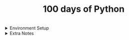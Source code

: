 <div align="center">
<h1>100 days of Python</h1>
</div>

</br>

<details>
<summary>Environment Setup</summary>

### Python Virtual Environment

Installation

```bash
pip install virtualenv
```

Creation

```bash
python -m venv env
```

Activation

```bash
.\env\Scripts\activate
```

Deactivation

```bash
deactivate
```

</details>

<details>
<summary>Extra Notes</summary>

## Notes

### 01 Prime Number

Way 01

```python
def prime_checker(number):
    for i in range(2,number):
        if number%i==0:
            print("It's not a prime number.")
            break
    else:
        print("It's a prime number.")
```

Way 02

```python
def prime_checker2(number2):
    is_prime=True
    for i in range(2,number2):
        if number2%i==0:
            is_prime=False
    if is_prime:
        print("It's a prime number.")
    else:
        print("It's not a prime number.")

prime_checker2(87)
```

Checking multiple prime number 

```python
def prime_checkers(number2):
    is_prime=True
    for i in range(2,number2):
        if number2%i==0:
            is_prime=False
    if is_prime:
        print(number2)

for i in range(2,1001):
    prime_checkers(i)
```

### 02 Time Calculation

Current time

```python
import datetime
current_date_and_time = datetime.datetime.now()
print(current_date_and_time)
# OUTPUT
# 2020-03-27 19:01:31.340242
```

Future time calculation

```python
hours_added = datetime.timedelta(hours = 9,minutes=40)

future_date_and_time = current_date_and_time + hours_added

print(future_date_and_time)
# OUTPUT
# 2020-03-28 00:01:31.340242
```

Time subtraction

```python
from datetime import datetime
past_date = '28/02/22 13:27:19'
past_date = datetime.strptime(past_date, '%d/%m/%y %H:%M:%S')
current_date = '13/03/22 18:06:19'
current_date = datetime.strptime(current_date, '%d/%m/%y %H:%M:%S')

print (current_date-past_date)
# Feb 28, 2022, 1:27 PM
```

### 03 Calculate Leap Year

01 Write a program that prints the next 20 leap years starting from the leap year closest to what the user enters

```python
year = int(input("Enter a year:"))
for yr in range (year,year+80):
    if yr%400==0:
        print("Leap Year.")
    elif yr%100==0:
        print("Not Leap Year.")
    elif yr%4==0:
        print("Leap Year.")
    else:
        print("Not leap year.")
```

### 04 COCOMO Model

```python
# Function to calculate parameters of Basic COCOMO
def calculate(table ,mode ,size):
    effort = 0
    time = 0
    staff = 0
    model = 0
     
    # Check the mode according to size
    if(size >= 2 and size <= 50):
        model = 0
    elif(size > 50 and size <= 300):
        model = 1
    elif(size > 300):
        model = 2
     
    print(f"The mode is {mode[model]}")
     
    # Calculate Effort
    effort = table[model][0]*pow(size, table[model][1])
     
    # Calculate Time
    time = table[model][2]*pow(effort, table[model][3])
     
    #Calculate Persons Required
    staff = (effort/time)
     
    # Output the values calculated
    print(f"Effort = {round(effort,3)} Person-Month")
    print(f"Development Time = {round(time,3)} Months")
    print(f"Average Staff Required = {round(staff)} Persons")
 
table = [[2.4,1.05,2.5,0.38],[3.0,1.12,2.5,0.35],[3.6,1.20,2.5,0.32]]
mode = ["Organic","Semi-Detached","Embedded"]
size = int(input("Enter KLOC Size:"))
calculate(table, mode, size)
```

### 05 Print list as a normal string

```
list_name = ["hello","world"]
# print list as a normal string:
print(f"{' '.join(list_name)}")
```

### 06 Clear output

```python
import os
os.system("cls")
```

### 07 Understanding Caesar Cipher

```python
alphabet=['a', 'b', 'c', 'd', 'e', 'f', 'g', 'h', 'i', 'j', 'k', 'l', 'm', 'n', 'o', 'p', 'q', 'r', 's', 't', 'u', 'v', 'w', 'x', 'y', 'z']
word_or="cay"
word=list(word_or)
# print(word)
# x=alphabet.index('c')
# print(x)
shift=5

encrypt_word=""
for i in range(len(word)):
    word_by_word=word[i]
    encrypt_letter=alphabet.index(word_by_word)+shift
    # print(encrypt_letter)
    if encrypt_letter>=26:
        # fixing index error
        index_sol=encrypt_letter-len(alphabet)
        encrypt_word+=alphabet[index_sol]
    else:
        encrypt_word+=alphabet[encrypt_letter]
print(f"original word is: {word_or}")
print(f"encrypted word is: {encrypt_word}")
```

### 08 Rerun program

```python
# rerun the program using function:
def main():
    num=int(input("enter a number:"))
    print(f"Your entered number is {num}.")

    restart=input("Enter number again? 'yes' or 'no'").lower()
    if restart=="yes":
        main()
    else:
        exit()
main()

# rerun the program using condition 'while':
is_restart=True
while is_restart:
    num=int(input("enter a number:"))
    print(f"Your entered number is {num}.")
    restart=input("Enter number again? 'yes' or 'no'").lower()
    if restart=="no":
        is_restart=False
```

### 09 Recursion concept

```python
# day 10 104 learning on calculator recursion
def calculator():
    # Add
    def add(n1, n2):
        return n1+n2
    operations = {
        '+': add,
    }

    num1 = int(input("What's the first number:"))
    for symbol in operations:
        print(symbol)
    should_continue = True
    while should_continue:
        operation_symbol = input("Pick an operation: ")
        num2 = int(input("What's the next number:"))
        calculate = operations[operation_symbol]
        answer = calculate(num1, num2)
        print(f'{num1} {operation_symbol} {num2} = {answer}')
        choice = input(
            f"Type 'y' to continue with {answer} or type 'n' to start new calculation.")
        if choice == 'y':
            num1 = answer
        else:
            should_continue = False
            calculator() # recursion

calculator()
```

### 10 Randomly choice from a list

```python
# from day 11: 109
import random
def deal_card():
    cards = [11, 2, 3, 4, 5, 6, 7, 8, 9, 10, 10, 10, 10]
    card = random.choice(cards)
    return card
x=deal_card()
print(x)
```

### 11 Modify global variable

Way 01

```python
# from day 12 : 117
enemies = 1
def increase_enemies():
    global enemies
    enemies+=1
    print(f'enemies inside function: {enemies}')
increase_enemies()
print(f'enemies outside function: {enemies}')
```

Way 02

```python
foe = 1
def increase_enemies():
    return foe+1

foe = increase_enemies()
print(f'enemies outside function: {enemies}')
```

### 12 Randomly get data

```python
# note from day 14:
import random
data = [1,2,4,5] # eample data ..main data is in list of key values
acc_a = random.choice(data)
acc_b = random.choice(data)
if acc_a == acc_b:
    acc_b = random.choice(data)

#format the data 
def format_data(acc):
    acc_name = acc['name']
    acc_des = acc['description']
    acc_country = acc['country']
    return f'{acc_name}, a {acc_des}, from {acc_country}'

print(f'Compare A: {format_data(acc_a)}')
print(acc_a['follower_count'])
print('vs')
print(f'Compare B: {format_data(acc_b)}')
print(acc_b['follower_count'])
```

</details>